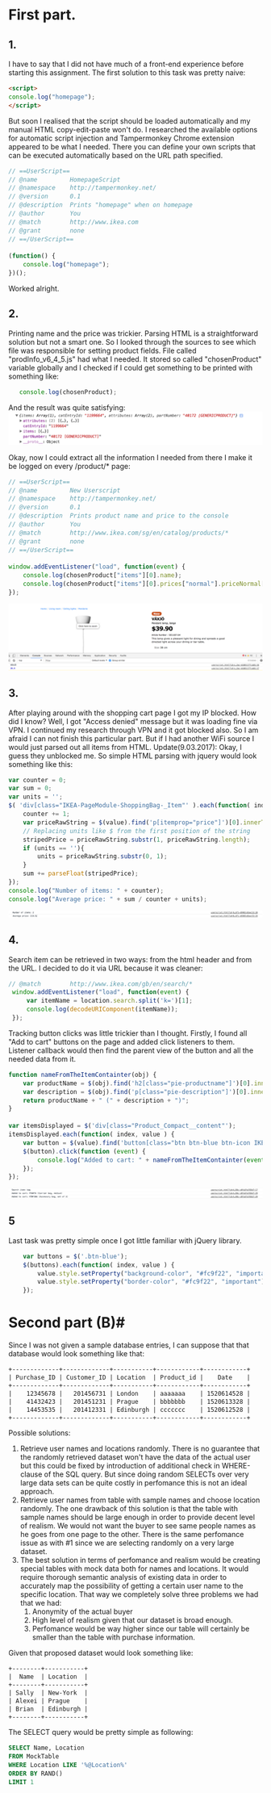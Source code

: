 # First part. #

## 1. ##

I have to say that I did not have much of a front-end experience before starting this assignment.
The first solution to this task was pretty naive:

```html
<script>
console.log("homepage");
</script>
```

But soon I realised that the script should be loaded automatically and my manual HTML copy-edit-paste won't do.
I researched the available options for automatic script injection and Tampermonkey Chrome extension appeared to be
what I needed. There you can define your own scripts that can be executed automatically based on the URL path
specified.

```js
// ==UserScript==
// @name         HomepageScript
// @namespace    http://tampermonkey.net/
// @version      0.1
// @description  Prints "homepage" when on homepage
// @author       You
// @match        http://www.ikea.com
// @grant        none
// ==/UserScript==

(function() {
    console.log("homepage");
})();
```
Worked alright.


## 2. ##

Printing name and the price was trickier. Parsing HTML is a straightforward solution but not a smart one. So I looked through
the sources to see which file was responsible for setting product fields. File called "prodInfo_v6_4_5.js" had what I needed.
It stored so called "chosenProduct" variable globally and I checked if I could get something to be printed with something like:
 ```js
    console.log(chosenProduct);
 ```
 And the result was quite satisfying:
 ![alt text](script.png)
 
 Okay, now I could extract all the information I needed from there I make it be logged on every /product/* page:
 ```js
 // ==UserScript==
 // @name         New Userscript
 // @namespace    http://tampermonkey.net/
 // @version      0.1
 // @description  Prints product name and price to the console
 // @author       You
 // @match        http://www.ikea.com/sg/en/catalog/products/*
 // @grant        none
 // ==/UserScript==
 
 window.addEventListener("load", function(event) {
     console.log(chosenProduct["items"][0].name);
     console.log(chosenProduct["items"][0].prices["normal"].priceNormal["rawPrice"]);
 });
 ```
  ![alt text](result2.png)
  
 
  
## 3. ##

After playing around with the shopping cart page I got my IP blocked. How did I know? Well, I got "Access denied" message
but it was loading fine via VPN. I continued my research through VPN and it got blocked also. 
So I am afraid I can not finish this particular part. But if I had another WiFi source I would just parsed out
all items from HTML. 
Update(9.03.2017):
Okay, I guess they unblocked me. So simple HTML parsing with jquery would look something like this:

```js
var counter = 0;
var sum = 0;
var units = '';
$( 'div[class="IKEA-PageModule-ShoppingBag-_Item"' ).each(function( index, value ) {
    counter += 1;
    var priceRawString = $(value).find('p[itemprop="price"]')[0].innerText;
    // Replacing units like $ from the first position of the string
    stripedPrice = priceRawString.substr(1, priceRawString.length);
    if (units == ''){
        units = priceRawString.substr(0, 1);
    }
    sum += parseFloat(stripedPrice);
});
console.log("Number of items: " + counter);
console.log("Average price: " + sum / counter + units);
```

 ![alt text](result4.png)

## 4. ##

Search item can be retrieved in two ways: from the html header and from the URL.
I decided to do it via URL because it was cleaner:
   ```js
   // @match        http://www.ikea.com/gb/en/search/*
    window.addEventListener("load", function(event) {
        var itemName = location.search.split('k=')[1];
        console.log(decodeURIComponent(itemName));
    }); 
   ```
Tracking button clicks was little trickier than I thought. Firstly, I found all "Add to cart" buttons on the page and added
click listeners to them. Listener callback would then find the parent view of the button and all the needed data from it.
   ```js
   function nameFromTheItemContainter(obj) {
       var productName = $(obj).find('h2[class="pie-productname"]')[0].innerText;
       var description = $(obj).find('p[class="pie-description"]')[0].innerText;
       return productName + " (" + description + ")";
   }
   
   var itemsDisplayed = $('div[class="Product_Compact__content"');
   itemsDisplayed.each(function( index, value ) {
       var button = $(value).find('button[class="btn btn-blue btn-icon IKEA-Component-Form-Submit-Submit-button"]')[0];
       $(button).click(function (event) {
           console.log("Added to cart: " + nameFromTheItemContainter(event.originalEvent.srcElement.offsetParent));
       });
   });
   ```
   ![alt text](result3.png)
   
   
## 5 ##


   Last task was pretty simple once I got little familiar with jQuery library.
   ```js
       var buttons = $('.btn-blue');
       $(buttons).each(function( index, value ) {
           value.style.setProperty("background-color", "#fc9f22", "important");
           value.style.setProperty("border-color", "#fc9f22", "important");
       });
   ```
   
   
# Second part (B)#

Since I was not given a sample database entries, I can suppose that that database would look 
something like that:

    +-------------+-------------+-----------+------------+------------+
    | Purchase_ID | Customer_ID | Location  | Product_id |    Date    |
    +-------------+-------------+-----------+------------+------------+
    |    12345678 |   201456731 | London    | aaaaaaa    | 1520614528 |
    |    41432423 |   201451231 | Prague    | bbbbbbb    | 1520613328 |
    |    14453535 |   201412331 | Edinburgh | ccccccc    | 1520612528 |
    +-------------+-------------+-----------+------------+------------+ 

Possible solutions:
1. Retrieve user names and locations randomly. There is no guarantee that the randomly retrieved dataset 
   won't have the data of the actual user but this could be fixed by introduction of additional check in WHERE-clause
   of the SQL query. But since doing random SELECTs over very large data sets can be quite costly in 
   perfomance this is not an ideal approach.  
2. Retrieve user names from table with sample names and choose location randomly.
The one drawback of this solution is that the table with sample names should be large enough
   in order to provide decent level of realism. We would not want the buyer to see same people names as
   he goes from one page to the other. There is the same perfomance issue as with #1 since we are selecting
   randomly on a very large dataset. 
3. The best solution in terms of perfomance and realism would be creating special tables with mock data
both for names and locations. It would require thorough semantic analysis of existing data in order to accurately map the 
possibility of getting a certain user name to the specific location. That way we completely solve three problems we had that we had:
    1. Anonymity of the actual buyer
    2. High level of realism given that our dataset is broad enough.
    3. Perfomance would be way higher since our table will certainly be smaller than the table with purchase information.
    
Given that proposed dataset would look something like:

    +--------+-----------+
    |  Name  | Location  |
    +--------+-----------+
    | Sally  | New-York  |
    | Alexei | Prague    |
    | Brian  | Edinburgh |
    +--------+-----------+

The SELECT query would be pretty simple as following:
```sql
SELECT Name, Location
FROM MockTable
WHERE Location LIKE '%@Location%'
ORDER BY RAND()
LIMIT 1
```